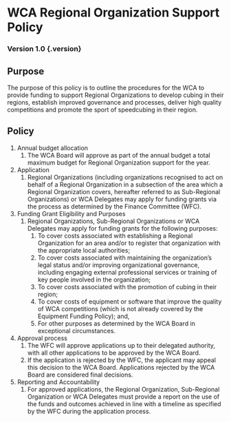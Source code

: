 # WCA Regional Organization Support Policy

### Version 1.0 {.version}

## Purpose
The purpose of this policy is to outline the procedures for the WCA to provide funding to support Regional Organizations to develop cubing in their regions, establish improved governance and processes, deliver high quality competitions and promote the sport of speedcubing in their region. 

## Policy
1. Annual budget allocation
   1. The WCA Board will approve as part of the annual budget a total maximum budget for Regional Organization support for the year.
2. Application
   1. Regional Organizations (including organizations recognised to act on behalf of a Regional Organization in a subsection of the area which a Regional Organization covers, hereafter referred to as Sub-Regional Organizations) or WCA Delegates may apply for funding grants via the process as determined by the Finance Committee (WFC).
3. Funding Grant Eligibility and Purposes
   1. Regional Organizations, Sub-Regional Organizations or WCA Delegates may apply for funding grants for the following purposes:
      1. To cover costs associated with establishing a Regional Organization for an area and/or to register that organization with the appropriate local authorities;
      2. To cover costs associated with maintaining the organization’s legal status and/or improving organizational governance, including engaging external professional services or training of key people involved in the organization;
      3. To cover costs associated with the promotion of cubing in their region;
      4. To cover costs of equipment or software that improve the quality of WCA competitions (which is not already covered by the Equipment Funding Policy); and,
      5. For other purposes as determined by the WCA Board in exceptional circumstances.
4. Approval process
   1. The WFC will approve applications up to their delegated authority, with all other applications to be approved by the WCA Board.
   2. If the application is rejected by the WFC, the applicant may appeal this decision to the WCA Board. Applications rejected by the WCA Board are considered final decisions.
5. Reporting and Accountability
   1. For approved applications, the Regional Organization, Sub-Regional Organization or WCA Delegates must provide a report on the use of the funds and outcomes achieved in line with a timeline as specified by the WFC during the application process. 
